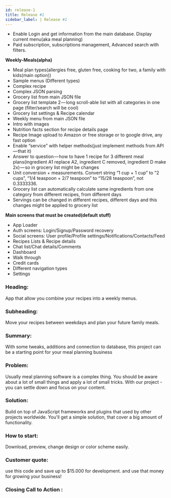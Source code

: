 ```yaml
---
id: release-1
title: Release #1
sidebar_label: | Release #1
---
```





* Enable Login and get information from the main database. Display current menu\(aka meal planning\)
* Paid subscription, subscriptions management, Advanced search with filters.

**Weekly-Meals\(alpha\)**

* Meal plan types\(allergies free, gluten free, cooking for two, a family with kids\(main option\)\)
* Sample menus \(Different types\)
* Complex recipe
* Complex JSON parsing
* Grocery list from main JSON file
* Grocery list template 2 — long scroll-able list with all categories in one page \(filter/search will be cool\)
* Grocery list settings & Recipe calendar
* Weekly menu from main JSON file
* Intro with images
* Nutrition facts section for recipe details page
* Recipe Image upload to Amazon or free storage or to google drive, any fast option
* Enable “service” with helper methods\(just implement methods from API — that it\)
* Answer to question — how to have 1 recipe for 3 different meal plans\(ingredient A1 replace A2, ingredient C removed, ingredient D make 2x\) — so in grocery list might be changes
* Unit conversion + measurements. Convert string “1 cup + 1 cup” to “2 cups”, “1/4 teaspoon + 2/7 teaspoon” to “15/28 teaspoon”, not 0.3333336.
* Grocery list can automatically calculate same ingredients from one category from different recipes, from different days
* Servings can be changed in different recipes, different days and this changes might be applied to grocery list

**Main screens that must be created\(default stuff\)**

* App Loader
* Auth screens: Login/Signup/Password recovery
* Social screens: User profile/Profile settings/Notifications/Contacts/Feed
* Recipes Lists & Recipe details
* Chat list/Chat details/Comments
* Dashboard
* Walk through
* Credit cards
* Different navigation types
* Settings

### Heading:
App that allow you combine your recipes into a weekly menus.

### Subheading:
Move your recipes between weekdays and plan your future family meals.

### Summary:
 With some tweaks, additions and connection to database, this project can be a starting point for your meal planning business

### Problem:
 Usually meal planning software is a complex thing. You should be aware about a lot of small things and apply a lot of small tricks. With our project - you can settle down and focus on your content.

### Solution:
 Build on top of JavaScript frameworks and plugins that used by other projects worldwide. You'll get a simple solution, that cover a big amount of functionality.

### How to start:
 Download, preview, change design or color scheme easily.

### Customer quote:
  use this code and save up to $15.000 for development. and use that money for growing your business!

### Closing Call to Action :
